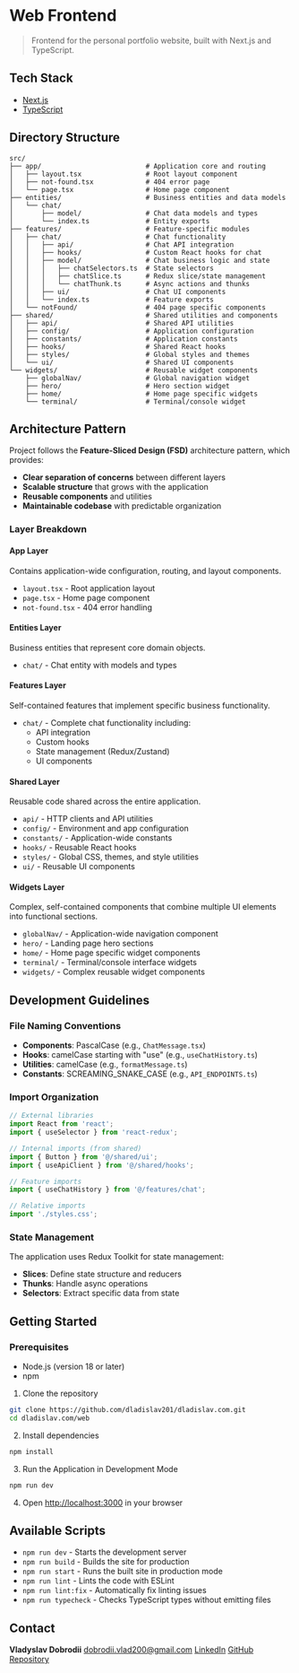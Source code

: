# Web Frontend

> Frontend for the personal portfolio website, built with Next.js and TypeScript.

## Tech Stack

- [Next.js](https://nextjs.org/)
- [TypeScript](https://www.typescriptlang.org/)

## Directory Structure

```
src/
├── app/                          # Application core and routing
│   ├── layout.tsx                # Root layout component
│   ├── not-found.tsx             # 404 error page
│   └── page.tsx                  # Home page component
├── entities/                     # Business entities and data models
│   └── chat/
│       ├── model/                # Chat data models and types
│       └── index.ts              # Entity exports
├── features/                     # Feature-specific modules
│   ├── chat/                     # Chat functionality
│   │   ├── api/                  # Chat API integration
│   │   ├── hooks/                # Custom React hooks for chat
│   │   ├── model/                # Chat business logic and state
│   │   │   ├── chatSelectors.ts  # State selectors
│   │   │   ├── chatSlice.ts      # Redux slice/state management
│   │   │   └── chatThunk.ts      # Async actions and thunks
│   │   ├── ui/                   # Chat UI components
│   │   └── index.ts              # Feature exports
│   └── notFound/                 # 404 page specific components
├── shared/                       # Shared utilities and components
│   ├── api/                      # Shared API utilities
│   ├── config/                   # Application configuration
│   ├── constants/                # Application constants
│   ├── hooks/                    # Shared React hooks
│   ├── styles/                   # Global styles and themes
│   └── ui/                       # Shared UI components
└── widgets/                      # Reusable widget components
    ├── globalNav/                # Global navigation widget
    ├── hero/                     # Hero section widget
    ├── home/                     # Home page specific widgets
    └── terminal/                 # Terminal/console widget
```

## Architecture Pattern

Project follows the **Feature-Sliced Design (FSD)** architecture pattern, which provides:

- **Clear separation of concerns** between different layers
- **Scalable structure** that grows with the application
- **Reusable components** and utilities
- **Maintainable codebase** with predictable organization

### Layer Breakdown

#### App Layer

Contains application-wide configuration, routing, and layout components.

- `layout.tsx` - Root application layout
- `page.tsx` - Home page component
- `not-found.tsx` - 404 error handling

#### Entities Layer

Business entities that represent core domain objects.

- `chat/` - Chat entity with models and types

#### Features Layer

Self-contained features that implement specific business functionality.

- `chat/` - Complete chat functionality including:
  - API integration
  - Custom hooks
  - State management (Redux/Zustand)
  - UI components

#### Shared Layer

Reusable code shared across the entire application.

- `api/` - HTTP clients and API utilities
- `config/` - Environment and app configuration
- `constants/` - Application-wide constants
- `hooks/` - Reusable React hooks
- `styles/` - Global CSS, themes, and style utilities
- `ui/` - Reusable UI components

#### Widgets Layer

Complex, self-contained components that combine multiple UI elements into functional sections.

- `globalNav/` - Application-wide navigation component
- `hero/` - Landing page hero sections
- `home/` - Home page specific widget components
- `terminal/` - Terminal/console interface widgets
- `widgets/` - Complex reusable widget components

## Development Guidelines

### File Naming Conventions

- **Components**: PascalCase (e.g., `ChatMessage.tsx`)
- **Hooks**: camelCase starting with "use" (e.g., `useChatHistory.ts`)
- **Utilities**: camelCase (e.g., `formatMessage.ts`)
- **Constants**: SCREAMING_SNAKE_CASE (e.g., `API_ENDPOINTS.ts`)

### Import Organization

```typescript
// External libraries
import React from 'react';
import { useSelector } from 'react-redux';

// Internal imports (from shared)
import { Button } from '@/shared/ui';
import { useApiClient } from '@/shared/hooks';

// Feature imports
import { useChatHistory } from '@/features/chat';

// Relative imports
import './styles.css';
```

### State Management

The application uses Redux Toolkit for state management:

- **Slices**: Define state structure and reducers
- **Thunks**: Handle async operations
- **Selectors**: Extract specific data from state

## Getting Started

### Prerequisites

- Node.js (version 18 or later)
- npm

1. Clone the repository

```bash
git clone https://github.com/dladislav201/dladislav.com.git
cd dladislav.com/web
```

2. Install dependencies

```bash
npm install
```

3. Run the Application in Development Mode

```bash
npm run dev
```

4. Open [http://localhost:3000](http://localhost:3000) in your browser

## Available Scripts

- `npm run dev` - Starts the development server
- `npm run build` - Builds the site for production
- `npm run start` - Runs the built site in production mode
- `npm run lint` - Lints the code with ESLint
- `npm run lint:fix` - Automatically fix linting issues
- `npm run typecheck` - Checks TypeScript types without emitting files

## Contact

**Vladyslav Dobrodii**
[dobrodii.vlad200@gmail.com](mailto:dobrodii.vlad200@gmail.com)
[LinkedIn](https://www.linkedin.com/in/vladyslav-dobrodii-20384a233/)
[GitHub Repository](https://github.com/dladislav201/dladislav.com)
